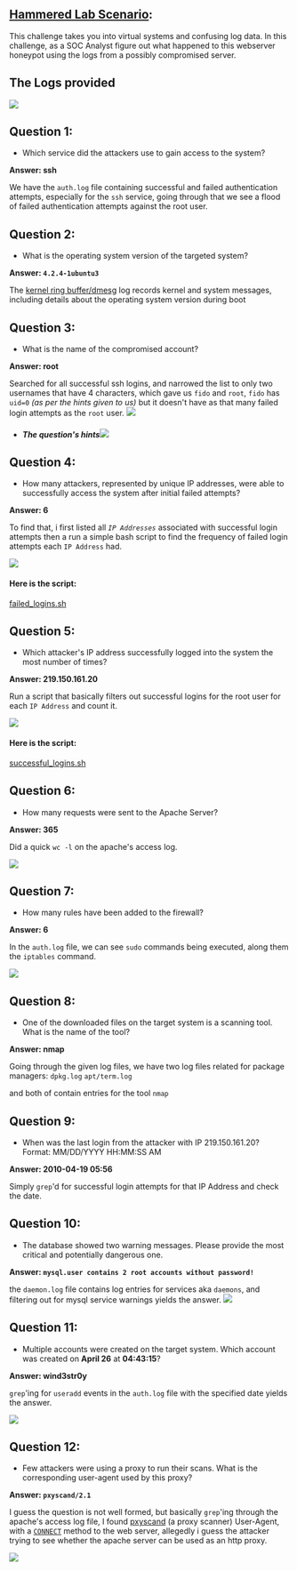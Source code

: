 ## [Hammered Lab Scenario](https://cyberdefenders.org/blueteam-ctf-challenges/hammered/):
This challenge takes you into virtual systems and confusing log data. In this challenge, as a SOC Analyst figure out what happened to this webserver honeypot using the logs from a possibly compromised server.


## The Logs provided

![](attachments/Screenshot%202025-06-03%20at%204.12.51%20PM%201.png)
## Question 1:
- Which service did the attackers use to gain access to the system?

**Answer: ssh**

We have the `auth.log` file containing successful and failed authentication attempts, especially for the `ssh` service, going through that we see a flood of failed authentication attempts against the root user.
## Question 2:
- What is the operating system version of the targeted system?

**Answer: `4.2.4-1ubuntu3`**


The [kernel ring buffer/dmesg](https://unix.stackexchange.com/a/198185) log records kernel and system messages, including details about the operating system version during boot
## Question 3:
- What is the name of the compromised account?

**Answer: root**

Searched for all successful ssh logins, and narrowed the list to only two usernames that have 4 characters, which gave us `fido` and `root`, `fido` has `uid=0` *(as per the hints given to us)* but it doesn't have as that many failed login attempts as the `root` user.
![](attachments/Screenshot%202025-06-04%20at%201.23.19%20PM.png)
- ##### The question's hints![](attachments/Screenshot%202025-06-04%20at%201.28.50%20PM.png)
## Question 4:
- How many attackers, represented by unique IP addresses, were able to successfully access the system after initial failed attempts?

**Answer: 6** 

To find that, i first listed all *`IP Addresses`* associated with successful login attempts then a run a simple bash script to find the frequency of failed login attempts each `IP Address` had. 

![](attachments/Screenshot%202025-06-04%20at%209.28.43%20PM.png)
#### Here is the script:

[failed_logins.sh](attachments/failed_logins.sh)
## Question 5:
- Which attacker's IP address successfully logged into the system the most number of times?

**Answer: 219.150.161.20**

Run a script that basically filters out successful logins for the root user for each `IP Address` and count it.

![](attachments/Screenshot%202025-06-04%20at%209.50.20%20PM.png)

#### Here is the script:

[successful_logins.sh](attachments/successful_logins.sh)

## Question 6:
- How many requests were sent to the Apache Server?

**Answer: 365**

Did a quick `wc -l` on the apache's access log.

![](attachments/Screenshot%202025-06-04%20at%2010.02.10%20PM.png)
## Question 7:
- How many rules have been added to the firewall?

**Answer: 6**

In the `auth.log` file, we can see `sudo` commands being executed, along them the `iptables` command.

![](attachments/Screenshot%202025-06-04%20at%2010.08.23%20PM.png)

## Question 8:
- One of the downloaded files on the target system is a scanning tool. What is the name of the tool?

**Answer: nmap**

Going through the given log files, we have two log files related for package managers:
`dpkg.log`
`apt/term.log`

and both of contain entries for the tool `nmap`
## Question 9:
- When was the last login from the attacker with IP 219.150.161.20? Format: MM/DD/YYYY HH:MM:SS AM

**Answer: 2010-04-19 05:56**

Simply `grep`'d for successful login attempts for that IP Address and check the date.

## Question 10:
- The database showed two warning messages. Please provide the most critical and potentially dangerous one.

**Answer: `mysql.user contains 2 root accounts without password!`**

the `daemon.log` file contains log entries for services aka `daemons`, and filtering out for mysql service warnings yields the answer.
![](attachments/Screenshot%202025-06-05%20at%2012.54.06%20PM.png)

## Question 11:
- Multiple accounts were created on the target system. Which account was created on **April 26** at **04:43:15**?

**Answer: wind3str0y**

`grep`'ing for `useradd` events in the `auth.log` file with the specified date yields the answer.

![](attachments/Screenshot%202025-06-05%20at%2012.58.49%20PM.png)

## Question 12:
- Few attackers were using a proxy to run their scans. What is the corresponding user-agent used by this proxy?

**Answer: `pxyscand/2.1`**

I guess the question is not well formed, but basically `grep`'ing through the apache's access log file, I found [pxyscand](https://gitlab.chathispano.com/historico/pxysh) (a proxy scanner) User-Agent, with a [`CONNECT`](https://developer.mozilla.org/en-US/docs/Web/HTTP/Reference/Methods/CONNECT) method to the web server, allegedly i guess the attacker trying to see whether the apache server can be used as an http proxy. 

![](attachments/Screenshot%202025-06-05%20at%202.15.52%20PM.png)